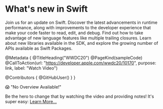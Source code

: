 # What's new in Swift

Join us for an update on Swift. Discover the latest advancements in runtime performance, along with improvements to the developer experience that make your code faster to read, edit, and debug. Find out how to take advantage of new language features like multiple trailing closures. Learn about new libraries available in the SDK, and explore the growing number of APIs available as Swift Packages.

@Metadata {
   @TitleHeading("WWDC20")
   @PageKind(sampleCode)
   @CallToAction(url: "https://developer.apple.com/wwdc20/10170", purpose: link, label: "Watch Video")

   @Contributors {
      @GitHubUser(<replace this with your GitHub handle>)
   }
}

😱 "No Overview Available!"

Be the hero to change that by watching the video and providing notes! It's super easy:
 [Learn More…](https://wwdcnotes.github.io/WWDCNotes/documentation/wwdcnotes/contributing)
